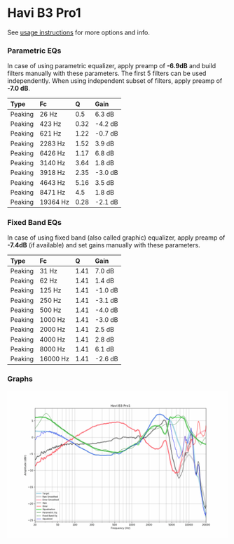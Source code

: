 # Havi B3 Pro1
See [usage instructions](https://github.com/jaakkopasanen/AutoEq#usage) for more options and info.

### Parametric EQs
In case of using parametric equalizer, apply preamp of **-6.9dB** and build filters manually
with these parameters. The first 5 filters can be used independently.
When using independent subset of filters, apply preamp of **-7.0 dB**.

| Type    | Fc       |    Q | Gain    |
|:--------|:---------|:-----|:--------|
| Peaking | 26 Hz    | 0.5  | 6.3 dB  |
| Peaking | 423 Hz   | 0.32 | -4.2 dB |
| Peaking | 621 Hz   | 1.22 | -0.7 dB |
| Peaking | 2283 Hz  | 1.52 | 3.9 dB  |
| Peaking | 6426 Hz  | 1.17 | 6.8 dB  |
| Peaking | 3140 Hz  | 3.64 | 1.8 dB  |
| Peaking | 3918 Hz  | 2.35 | -3.0 dB |
| Peaking | 4643 Hz  | 5.16 | 3.5 dB  |
| Peaking | 8471 Hz  | 4.5  | 1.8 dB  |
| Peaking | 19364 Hz | 0.28 | -2.1 dB |

### Fixed Band EQs
In case of using fixed band (also called graphic) equalizer, apply preamp of **-7.4dB**
(if available) and set gains manually with these parameters.

| Type    | Fc       |    Q | Gain    |
|:--------|:---------|:-----|:--------|
| Peaking | 31 Hz    | 1.41 | 7.0 dB  |
| Peaking | 62 Hz    | 1.41 | 1.4 dB  |
| Peaking | 125 Hz   | 1.41 | -1.0 dB |
| Peaking | 250 Hz   | 1.41 | -3.1 dB |
| Peaking | 500 Hz   | 1.41 | -4.0 dB |
| Peaking | 1000 Hz  | 1.41 | -3.0 dB |
| Peaking | 2000 Hz  | 1.41 | 2.5 dB  |
| Peaking | 4000 Hz  | 1.41 | 2.8 dB  |
| Peaking | 8000 Hz  | 1.41 | 6.1 dB  |
| Peaking | 16000 Hz | 1.41 | -2.6 dB |

### Graphs
![](./Havi%20B3%20Pro1.png)